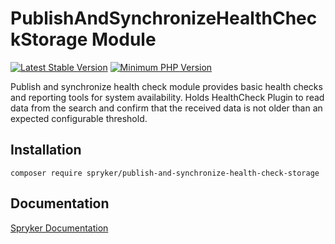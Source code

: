 # PublishAndSynchronizeHealthCheckStorage Module
[![Latest Stable Version](https://poser.pugx.org/spryker/publish-and-synchronize-health-check-storage/v/stable.svg)](https://packagist.org/packages/spryker/publish-and-synchronize-health-check-storage)
[![Minimum PHP Version](https://img.shields.io/badge/php-%3E%3D%207.3-8892BF.svg)](https://php.net/)

Publish and synchronize health check module provides basic health checks and reporting tools for system availability.
Holds HealthCheck Plugin to read data from the search and confirm that the received data is not older than an expected configurable threshold.

## Installation

```
composer require spryker/publish-and-synchronize-health-check-storage
```

## Documentation

[Spryker Documentation](https://academy.spryker.com/developing_with_spryker/module_guide/modules.html)
